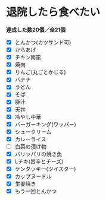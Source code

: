 # 退院したら食べたい

**達成した数20個／全21個**

- [x] とんかつ(カツサンド可)
- [x] からあげ
- [x] チキン南蛮
- [x] 焼肉
- [x] りんご(丸ごとかじる)
- [x] バナナ
- [x] うどん
- [x] そば
- [x] 豚汁
- [x] 天丼
- [x] 冷やし中華
- [x] バーガーキング(ワッパー)
- [x] シュークリーム
- [x] カレーライス
- [ ] 白菜の漬け物
- [x] パリッパリの焼き魚
- [x] Lチキ(旨辛とチーズ)
- [x] ケンタッキー(ツイスター)
- [x] カップヌードル
- [x] 生姜焼き
- [x] もう一回とんかつ
